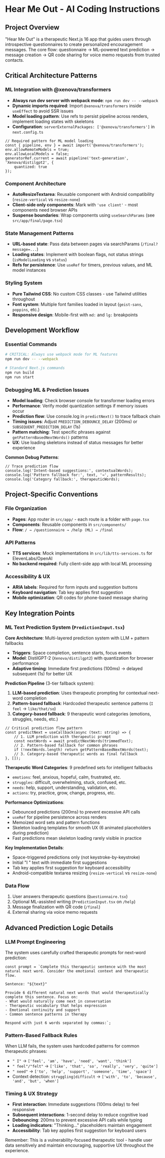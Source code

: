 # Hear Me Out - AI Coding Instructions

## Project Overview
"Hear Me Out" is a therapeutic Next.js 16 app that guides users through introspective questionnaires to create personalized encouragement messages. The core flow: questionnaire → ML-powered text prediction → message creation → QR code sharing for voice memo requests from trusted contacts.

## Critical Architecture Patterns

### ML Integration with @xenova/transformers
- **Always run dev server with webpack mode**: `npm run dev -- --webpack`
- **Dynamic imports required**: Import `@xenova/transformers` inside `useEffect` to avoid SSR issues
- **Model loading pattern**: Use refs to persist pipeline across renders, implement loading states with skeletons
- **Configuration**: `serverExternalPackages: ['@xenova/transformers']` in `next.config.ts`

```tsx
// Required pattern for ML model loading
const { pipeline, env } = await import('@xenova/transformers');
env.allowRemoteModels = true;
env.allowLocalModels = false;
generatorRef.current = await pipeline('text-generation', 'Xenova/distilgpt2', {
    quantized: true
});
```

### Component Architecture
- **AutoResizeTextarea**: Reusable component with Android compatibility (`resize-vertical` vs `resize-none`)
- **Client-side only components**: Mark with `'use client'` - most components need browser APIs
- **Suspense boundaries**: Wrap components using `useSearchParams` (see `src/app/final/page.tsx`)

### State Management Patterns
- **URL-based state**: Pass data between pages via searchParams (`/final?message=...`)
- **Loading states**: Implement with boolean flags, not status strings (`isModelLoading` vs `status`)
- **Refs for persistence**: Use `useRef` for timers, previous values, and ML model instances

### Styling System
- **Pure Tailwind CSS**: No custom CSS classes - use Tailwind utilities throughout
- **Font system**: Multiple font families loaded in layout (`geist-sans`, `poppins`, etc.)
- **Responsive design**: Mobile-first with `md:` and `lg:` breakpoints

## Development Workflow

### Essential Commands
```bash
# CRITICAL: Always use webpack mode for ML features
npm run dev -- --webpack

# Standard Next.js commands
npm run build
npm run start
```

### Debugging ML & Prediction Issues
- **Model loading**: Check browser console for transformer loading errors
- **Performance**: Verify model quantization settings if memory issues occur  
- **Prediction flow**: Use console.log in `predictNext()` to trace fallback chain
- **Timing issues**: Adjust `PREDICTION_DEBOUNCE_DELAY` (200ms) or `SUBSEQUENT_PREDICTION_DELAY` (1s)
- **Pattern matching**: Test specific phrases against `getPatternBasedNextWords()` patterns
- **UX**: Use loading skeletons instead of status messages for better experience

**Common Debug Patterns**:
```tsx
// Trace prediction flow
console.log('Intent-based suggestions:', contextualWords);
console.log('Pattern fallback for:', text, '→', patternResults);
console.log('Category fallback:', therapeuticWords);
```

## Project-Specific Conventions

### File Organization
- **Pages**: App router in `src/app/` - each route is a folder with `page.tsx`
- **Components**: Reusable components in `src/components/`
- **Flow**: `/ → /questionnaire → /help (ML) → /final`

### API Patterns
- **TTS services**: Mock implementations in `src/lib/tts-services.ts` for ElevenLabs/OpenAI
- **No backend required**: Fully client-side app with local ML processing

### Accessibility & UX
- **ARIA labels**: Required for form inputs and suggestion buttons
- **Keyboard navigation**: Tab key applies first suggestion
- **Mobile optimization**: QR codes for phone-based message sharing

## Key Integration Points

### ML Text Prediction System (`PredictionInput.tsx`)

**Core Architecture**: Multi-layered prediction system with LLM + pattern fallbacks
- **Triggers**: Space completion, sentence starts, focus events
- **Model**: DistilGPT-2 (`Xenova/distilgpt2`) with quantization for browser performance
- **Adaptive timing**: Immediate first predictions (100ms) → delayed subsequent (1s) for better UX

**Prediction Pipeline** (3-tier fallback system):
1. **LLM-based prediction**: Uses therapeutic prompting for contextual next-word completion
2. **Pattern-based fallback**: Hardcoded therapeutic sentence patterns (`I feel` → `like/that/so`)  
3. **Category-based fallback**: 9 therapeutic word categories (emotions, struggles, needs, etc.)

```tsx
// Critical prediction flow pattern
const predictNext = useCallback(async (text: string) => {
    // 1. LLM prediction with therapeutic prompt
    const nextWords = await predictNextWords(trimmedText);
    // 2. Pattern-based fallback for common phrases
    if (!nextWords.length) return getPatternBasedNextWords(text);
    // 3. Category-based therapeutic words as final fallback
}, []);
```

**Therapeutic Word Categories**: 9 predefined sets for intelligent fallbacks
- `emotions`: feel, anxious, hopeful, calm, frustrated, etc.
- `struggles`: difficult, overwhelming, stuck, confused, etc.  
- `needs`: help, support, understanding, validation, etc.
- `actions`: try, practice, grow, change, progress, etc.

**Performance Optimizations**:
- Debounced predictions (200ms) to prevent excessive API calls
- `useRef` for pipeline persistence across renders
- Memoized word sets and pattern functions
- Skeleton loading templates for smooth UX (6 animated placeholders during prediction)
- Fast predictions mean skeleton loading rarely visible in practice

**Key Implementation Details**:
- Space-triggered predictions only (not keystroke-by-keystroke)
- Initial "I " text with immediate first suggestions
- Tab key applies first suggestion for keyboard accessibility
- Android-compatible textarea resizing (`resize-vertical` vs `resize-none`)

### Data Flow
1. User answers therapeutic questions (`Questionnaire.tsx`)
2. Optional ML-assisted writing (`PredictionInput.tsx` on `/help`)
3. Message finalization with QR code (`/final`)
4. External sharing via voice memo requests

## Advanced Prediction Logic Details

### LLM Prompt Engineering
The system uses carefully crafted therapeutic prompts for next-word prediction:
```tsx
const prompt = `Complete this therapeutic sentence with the most natural next word. Consider the emotional context and therapeutic flow.

Sentence: "${text}"

Provide 6 different natural next words that would therapeutically complete this sentence. Focus on:
- What would naturally come next in conversation
- Therapeutic vocabulary that helps expression
- Emotional continuity and support
- Common sentence patterns in therapy

Respond with just 6 words separated by commas:`;
```

### Pattern-Based Fallback Rules
When LLM fails, the system uses hardcoded patterns for common therapeutic phrases:
- `" I"` → `['feel', 'am', 'have', 'need', 'want', 'think']`
- `" feel"/"felt"` → `['like', 'that', 'so', 'really', 'very', 'quite']` 
- `" need"` → `['to', 'help', 'support', 'someone', 'time', 'space']`
- Context detection: `struggling|difficult` → `['with', 'to', 'because', 'and', 'but', 'when']`

### Timing & UX Strategy
- **First interaction**: Immediate suggestions (100ms delay) to feel responsive
- **Subsequent interactions**: 1-second delay to reduce cognitive load
- **Debouncing**: 200ms to prevent excessive API calls while typing
- **Loading indicators**: "Thinking..." placeholders maintain engagement
- **Accessibility**: Tab key applies first suggestion for keyboard users

Remember: This is a vulnerability-focused therapeutic tool - handle user data sensitively and maintain encouraging, supportive UX throughout the experience.
